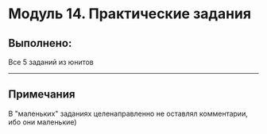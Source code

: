 # Модуль 14. Практические задания
## Выполнено:
Все 5 заданий из юнитов

---
## Примечания
В "маленьких" заданиях целенаправленно не оставлял комментарии, ибо они маленькие)
